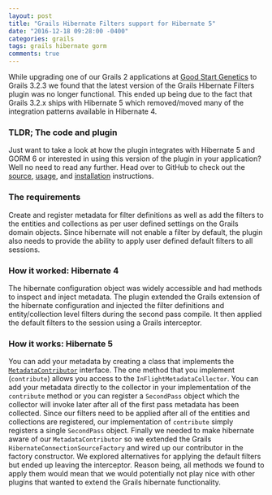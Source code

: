 ```yaml
---
layout: post
title: "Grails Hibernate Filters support for Hibernate 5"
date: "2016-12-18 09:28:00 -0400"
categories: grails
tags: grails hibernate gorm
comments: true
---
```


While upgrading one of our Grails 2 applications at
[Good Start Genetics](http://www.goodstartgenetics.com) to Grails 3.2.3 we found
that the latest version of the Grails Hibernate Filters plugin was no longer
functional. This ended up being due to the fact that Grails 3.2.x ships with
Hibernate 5 which removed/moved many of the integration patterns available in
Hibernate 4.

### TLDR; The code and plugin

Just want to take a look at how the plugin integrates with Hibernate 5 and GORM 6
or interested in using this version of the plugin in your application? Well no
need to read any further. Head over to GitHub to check out the
[source](https://github.com/alexkramer/grails-hibernate-filter),
[usage](https://github.com/alexkramer/grails-hibernate-filter/wiki), and [installation](https://github.com/alexkramer/grails-hibernate-filter/wiki#installation)
instructions.

### The requirements

Create and register metadata for filter definitions as well as add the filters
to the entities and collections as per user defined settings on the Grails
domain objects. Since hibernate will not enable a filter by default, the plugin
also needs to provide the ability to apply user defined default filters to all
sessions.

### How it worked: Hibernate 4

The hibernate configuration object was widely accessible and had
methods to inspect and inject metadata. The plugin extended the Grails extension
of the hibernate configuration and injected the filter definitions and
entity/collection level filters during the second pass compile. It then applied
the default filters to the session using a Grails interceptor.

### How it works: Hibernate 5

You can add your metadata by creating a class that implements the
[`MetadataContributor`](https://docs.jboss.org/hibernate/orm/5.1/javadocs/org/hibernate/boot/spi/MetadataContributor.html)
interface. The one method that you implement (`contribute`) allows you access to
the `InFlightMetadataCollector`. You can add your metadata directly to the collector
in your implementation of the `contribute` method or you can register a `SecondPass`
object which the collector will invoke later after all of the first pass metadata
has been collected. Since our filters need to be applied after all of the entities
and collections are registered, our implementation of `contribute` simply registers
a single `SecondPass` object. Finally we needed to make hibernate aware of our
`MetadataContributor` so we extended the Grails `HibernateConnectionSourceFactory`
and wired up our contributor in the factory constructor. We explored alternatives
for applying the default filters but ended up leaving the interceptor. Reason being,
all methods we found to apply them would mean that we would potentially not play
nice with other plugins that wanted to extend the Grails hibernate functionality.
